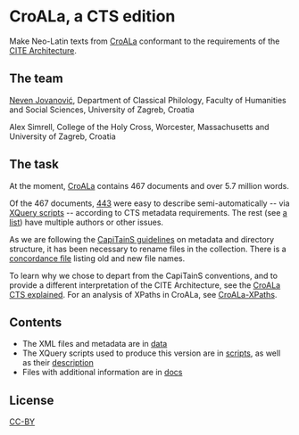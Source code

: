 # CroALa, a CTS edition

Make Neo-Latin texts from [CroALa](http://croala.ffzg.unizg.hr) conformant to the requirements of the [CITE Architecture](http://cite-architecture.github.io/).


## The team

[Neven Jovanović](http://orcid.org/0000-0002-9119-399X), Department of Classical Philology, Faculty of Humanities and Social Sciences, University of Zagreb, Croatia

Alex Simrell, College of the Holy Cross, Worcester, Massachusetts and University of Zagreb, Croatia

## The task

At the moment, [CroALa](https://github.com/nevenjovanovic/croatiae-auctores-latini-textus) contains 467 documents and over 5.7 million words.

Of the 467 documents, [443](docs/notcroalactsmulti.list) were easy to describe semi-automatically -- via [XQuery scripts](scripts/Scripts.md) -- according to CTS metadata requirements.  The rest (see [a list](docs/croalactsmulti.list)) have multiple authors or other issues.

As we are following the [CapiTainS guidelines](http://capitains.github.io/pages/guidelines) on metadata and directory structure, it has been necessary to rename files in the collection. There is a [concordance file](docs/croalactsconcordance.xml) listing old and new file names.

To learn why we chose to depart from the CapiTainS conventions, and to provide a different interpretation of the CITE Architecture, see the [CroALa CTS explained](CroALa-CTS-explained.md). For an analysis of XPaths in CroALa, see [CroALa-XPaths](CroALa-XPaths.md).

## Contents

+ The XML files and metadata are in [data](data)
+ The XQuery scripts used to produce this version are in [scripts](scripts), as well as their [description](scripts/Scripts.md)
+ Files with additional information are in [docs](docs)

## License

[CC-BY](LICENSE.md)

